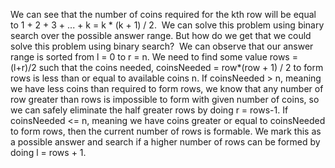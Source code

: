 We can see that the number of coins required for the kth row will be equal to 1 + 2 + 3 + ... + k = k * (k + 1) / 2.
​
We can solve this problem using binary search over the possible answer range. But how do we get that we could solve this problem using binary search?
​
We can observe that our answer range is sorted from l = 0 to r = n.
We need to find some value rows = (l+r)/2 such that the coins needed, coinsNeeded = row*(row + 1) / 2 to form rows is less than or equal to available coins n.
If coinsNeeded > n, meaning we have less coins than required to form rows, we know that any number of row greater than rows is impossible to form with given number of coins, so we can safely eliminate the half greater rows by doing r = rows-1.
If coinsNeeded <= n, meaning we have coins greater or equal to coinsNeeded to form rows, then the current number of rows is formable. We mark this as a possible answer and search if a higher number of rows can be formed by doing l = rows + 1.
